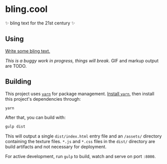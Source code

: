 # bling.cool

✨ bling text for the 21st century ✨

## Using

[Write some bling text.](https://bling.cool)

_This is a buggy work in progress, things will break._ GIF and markup output are
TODO.

## Building

This project uses [`yarn`](https://yarnpkg.com) for package management.
[Install `yarn`,](https://yarnpkg.com/en/docs/install#mac-stable) then install
this project's dependencies through:

```sh
yarn
```

After that, you can build with:

```sh
gulp dist
```

This will output a single `dist/index.html` entry file and an `/assets/`
directory containing the texture files. `*.js` and `*.css` files in the `dist/`
directory are build artifacts and not necessary for deployment.

For active development, run `gulp` to build, watch and serve on port `:8000`.
